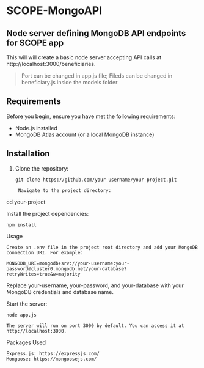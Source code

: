 
# SCOPE-MongoAPI



## Node server defining MongoDB API endpoints for SCOPE app

This will will create a basic node server accepting API calls at http://localhost:3000/beneficiaries. 

> Port can be changed in app.js file;
> Fileds can be changed in beneficiary.js inside the models folder

## Requirements

Before you begin, ensure you have met the following requirements:

- Node.js installed
- MongoDB Atlas account (or a local MongoDB instance)

## Installation

1. Clone the repository:

   ```
   git clone https://github.com/your-username/your-project.git

    Navigate to the project directory:

cd your-project

Install the project dependencies:

    npm install

Usage

    Create an .env file in the project root directory and add your MongoDB connection URI. For example:
    
    MONGODB_URI=mongodb+srv://your-username:your-password@cluster0.mongodb.net/your-database?retryWrites=true&w=majority


Replace your-username, your-password, and your-database with your MongoDB credentials and database name.

Start the server:

    node app.js

    The server will run on port 3000 by default. You can access it at http://localhost:3000.

Packages Used

    Express.js: https://expressjs.com/
    Mongoose: https://mongoosejs.com/
